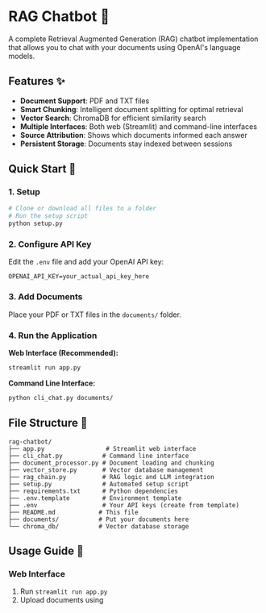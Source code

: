 # RAG Chatbot 🤖

A complete Retrieval Augmented Generation (RAG) chatbot implementation that allows you to chat with your documents using OpenAI's language models.

## Features ✨

- **Document Support**: PDF and TXT files
- **Smart Chunking**: Intelligent document splitting for optimal retrieval
- **Vector Search**: ChromaDB for efficient similarity search
- **Multiple Interfaces**: Both web (Streamlit) and command-line interfaces
- **Source Attribution**: Shows which documents informed each answer
- **Persistent Storage**: Documents stay indexed between sessions

## Quick Start 🚀

### 1. Setup
```bash
# Clone or download all files to a folder
# Run the setup script
python setup.py
```

### 2. Configure API Key
Edit the `.env` file and add your OpenAI API key:
```
OPENAI_API_KEY=your_actual_api_key_here
```

### 3. Add Documents
Place your PDF or TXT files in the `documents/` folder.

### 4. Run the Application

**Web Interface (Recommended):**
```bash
streamlit run app.py
```

**Command Line Interface:**
```bash
python cli_chat.py documents/
```

## File Structure 📁

```
rag-chatbot/
├── app.py                 # Streamlit web interface
├── cli_chat.py           # Command line interface
├── document_processor.py # Document loading and chunking
├── vector_store.py       # Vector database management
├── rag_chain.py          # RAG logic and LLM integration
├── setup.py              # Automated setup script
├── requirements.txt      # Python dependencies
├── .env.template         # Environment template
├── .env                  # Your API keys (create from template)
├── README.md            # This file
├── documents/           # Put your documents here
└── chroma_db/           # Vector database storage
```

## Usage Guide 📖

### Web Interface
1. Run `streamlit run app.py`
2. Upload documents using
